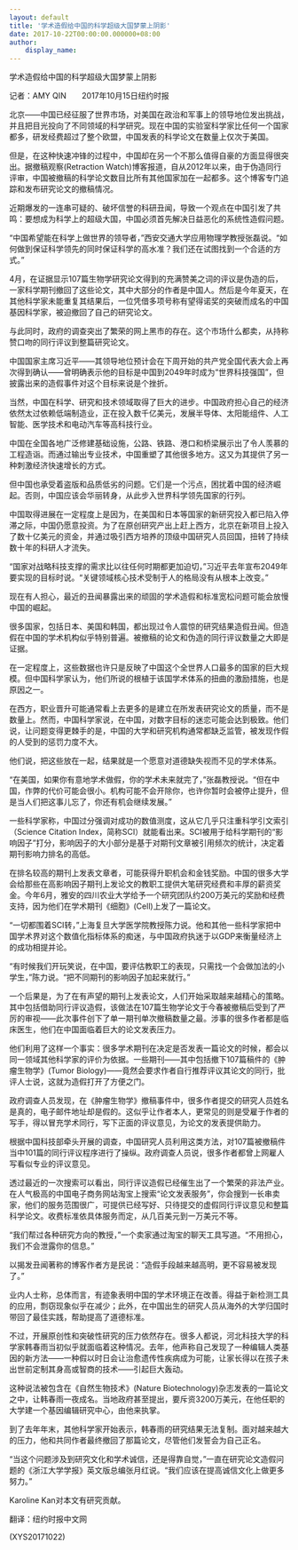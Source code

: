 ```yaml
---
layout: default
title: '学术造假给中国的科学超级大国梦蒙上阴影'
date: 2017-10-22T00:00:00.000000+08:00
author:
    display_name: 
---
```


学术造假给中国的科学超级大国梦蒙上阴影

记者：AMY QIN　　2017年10月15日纽约时报

北京——中国已经征服了世界市场，对美国在政治和军事上的领导地位发出挑战，并且把目光投向了不同领域的科学研究。现在中国的实验室科学家比任何一个国家都多，研发经费超过了整个欧盟，中国发表的科学论文在数量上仅次于美国。

但是，在这种快速冲锋的过程中，中国却在另一个不那么值得自豪的方面显得很突出。据撤稿观察(Retraction Watch)博客报道，自从2012年以来，由于伪造同行评审，中国被撤稿的科学论文数目比所有其他国家加在一起都多。这个博客专门追踪和发布研究论文的撤稿情况。

近期爆发的一连串可疑的、破坏信誉的科研丑闻，导致一个观点在中国引发了共鸣：要想成为科学上的超级大国，中国必须首先解决日益恶化的系统性造假问题。

“中国希望能在科学上做世界的领导者，”西安交通大学应用物理学教授张磊说。“如何做到保证科学领先的同时保证科学的高水准？我们还在试图找到一个合适的方式。”

4月，在证据显示107篇生物学研究论文得到的充满赞美之词的评议是伪造的后，一家科学期刊撤回了这些论文，其中大部分的作者是中国人。然后是今年夏天，在其他科学家未能重复其结果后，一位凭借多项号称有望得诺奖的突破而成名的中国基因科学家，被迫撤回了自己的研究论文。

与此同时，政府的调查突出了繁荣的网上黑市的存在。这个市场什么都卖，从持称赞口吻的同行评议到整篇研究论文。

中国国家主席习近平——其领导地位预计会在下周开始的共产党全国代表大会上再次得到确认——曾明确表示他的目标是中国到2049年时成为“世界科技强国”，但披露出来的造假事件对这个目标来说是个挫折。

当然，中国在科学、研究和技术领域取得了巨大的进步。中国政府担心自己的经济依然太过依赖低端制造业，正在投入数千亿美元，发展半导体、太阳能组件、人工智能、医学技术和电动汽车等高科技行业。

中国在全国各地广泛修建基础设施，公路、铁路、港口和桥梁展示出了令人羡慕的工程造诣。而通过输出专业技术，中国重塑了其他很多地方。这又为其提供了另一种刺激经济快速增长的方式。

但中国也承受着盗版和品质低劣的问题。它们是一个污点，困扰着中国的经济崛起。否则，中国应该会华丽转身，从此步入世界科学领先国家的行列。

中国取得进展在一定程度上是因为，在美国和日本等国家的新研究投入都已陷入停滞之际，中国仍愿意投资。为了在原创研究产出上赶上西方，北京在新项目上投入了数十亿美元的资金，并通过吸引西方培养的顶级中国研究人员回国，扭转了持续数十年的科研人才流失。

“国家对战略科技支撑的需求比以往任何时期都更加迫切，”习近平去年宣布2049年要实现的目标时说。“关键领域核心技术受制于人的格局没有从根本上改变。”

现在有人担心，最近的丑闻暴露出来的顽固的学术造假和标准宽松问题可能会放慢中国的崛起。

很多国家，包括日本、美国和韩国，都出现过令人震惊的研究结果造假丑闻。但造假在中国的学术机构似乎特别普遍。被撤稿的论文和伪造的同行评议数量之大即是证据。

在一定程度上，这些数据也许只是反映了中国这个全世界人口最多的国家的巨大规模。但中国科学家认为，他们所说的根植于该国学术体系的扭曲的激励措施，也是原因之一。

在西方，职业晋升可能通常看上去更多的是建立在所发表研究论文的质量，而不是数量上。然而，中国科学家说，在中国，对数字目标的迷恋可能会达到极致。他们说，让问题变得更棘手的是，中国的大学和研究机构通常都缺乏监管，被发现作假的人受到的惩罚力度不大。

他们说，把这些放在一起，结果就是一个愿意对道德缺失视而不见的学术体系。

“在美国，如果你有意地学术做假，你的学术未来就完了，”张磊教授说。“但在中国，作弊的代价可能会很小。机构可能不会开除你，也许你暂时会被停止提升，但是当人们把这事儿忘了，你还有机会继续发展。”

一些科学家称，中国过分强调对成功的数值测度，这从它几乎只注重科学引文索引（Science Citation Index，简称SCI）就能看出来。SCI被用于给科学期刊的“影响因子”打分，影响因子的大小部分是基于对期刊文章被引用频次的统计，决定着期刊影响力排名的高低。

在排名较高的期刊上发表文章者，可能获得升职机会和金钱奖励。中国的很多大学会给那些在高影响因子期刊上发论文的教职工提供大笔研究经费和丰厚的薪资奖金。今年6月，雅安的四川农业大学给予一个研究团队约200万美元的奖励和经费支持，因为他们在学术期刊《细胞》(Cell)上发了一篇论文。

“一切都围着SCI转，”上海复旦大学医学院教授陈力说。他和其他一些科学家把中国学术界对这个数值化指标体系的痴迷，与中国政府执迷于以GDP来衡量经济上的成功相提并论。

“有时候我们开玩笑说，在中国，要评估教职工的表现，只需找一个会做加法的小学生，”陈力说。“把不同期刊的影响因子加起来就行。”

一个后果是，为了在有声望的期刊上发表论文，人们开始采取越来越精心的策略。其中包括借助同行评议造假，该做法在107篇生物学论文于今春被撤稿后受到了严厉的审视——此次事件创下了单一期刊单次撤稿数量之最。涉事的很多作者都是临床医生，他们在中国面临着巨大的论文发表压力。

他们利用了这样一个事实：很多学术期刊在决定是否发表一篇论文的时候，都会以同一领域其他科学家的评价为依据。一些期刊——其中包括撤下107篇稿件的《肿瘤生物学》(Tumor Biology)——竟然会要求作者自行推荐评议其论文的同行，批评人士说，这就为造假打开了方便之门。

政府调查人员发现，在《肿瘤生物学》撤稿事件中，很多作者提交的研究人员姓名是真的，电子邮件地址却是假的。这似乎让作者本人，更常见的则是受雇于作者的写手，得以冒充学术同行，写下正面的评议意见，为论文的发表提供助力。

根据中国科技部牵头开展的调查，中国研究人员利用这类方法，对107篇被撤稿件当中101篇的同行评议程序进行了操纵。政府调查人员说，很多作者都曾上网雇人写看似专业的评议意见。

透过最近的一次搜索可以看出，同行评议造假已经催生出了一个繁荣的非法产业。在人气极高的中国电子商务网站淘宝上搜索“论文发表服务”，你会搜到一长串卖家，他们的服务范围很广，可提供已经写好、只待提交的虚假同行评议意见和整篇科学论文。收费标准依具体服务而定，从几百美元到一万美元不等。

“我们帮过各种研究方向的教授，”一个卖家通过淘宝的聊天工具写道。“不用担心，我们不会泄露你的信息。”

以揭发丑闻著称的博客作者方是民说：“造假手段越来越高明，更不容易被发现了。”

业内人士称，总体而言，有迹象表明中国的学术环境正在改善。得益于新检测工具的应用，剽窃现象似乎在减少；此外，在中国出生的研究人员从海外的大学归国时带回了最佳实践，帮助提高了道德标准。

不过，开展原创性和突破性研究的压力依然存在。很多人都说，河北科技大学的科学家韩春雨当初似乎就面临着这种情况。去年，他声称自己发现了一种编辑人类基因的新方法——一种假以时日会让治愈遗传性疾病成为可能，让家长得以在孩子未出世前定制其身高或智商的技术——引起巨大轰动。

这种说法被包含在《自然生物技术》(Nature Biotechnology)杂志发表的一篇论文之中，让韩春雨一夜成名。当地政府甚至提出，要斥资3200万美元，在他任职的大学建一个基因编辑研究中心，由他来执掌。

到了去年年末，其他科学家开始表示，韩春雨的研究结果无法复制。面对越来越大的压力，他和共同作者最终撤回了那篇论文，尽管他们发誓会为自己正名。

“当这个问题涉及到研究文化和学术诚信，还是得靠自觉，”一直在研究论文造假问题的《浙江大学学报》英文版总编张月红说。“我们应该在提高诚信文化上做更多努力。”

Karoline Kan对本文有研究贡献。

翻译：纽约时报中文网

(XYS20171022)

